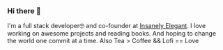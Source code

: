 ### Hi there 👋

I'm a full stack developer🤓 and co-founder at [Insanely Elegant](https://insanelyelegant.com).
I love working on awesome projects and reading books. And hoping to change the world one commit at a time.
Also Tea > Coffee && Lofi == Love

<!--
**akashpk97/akashpk97** is a ✨ _special_ ✨ repository because its `README.md` (this file) appears on your GitHub profile.

Here are some ideas to get you started:

- 🔭 I’m currently working on ...
- 🌱 I’m currently learning ...
- 👯 I’m looking to collaborate on ...
- 🤔 I’m looking for help with ...
- 💬 Ask me about ...
- 📫 How to reach me: ...
- 😄 Pronouns: ...
- ⚡ Fun fact: ...
-->
